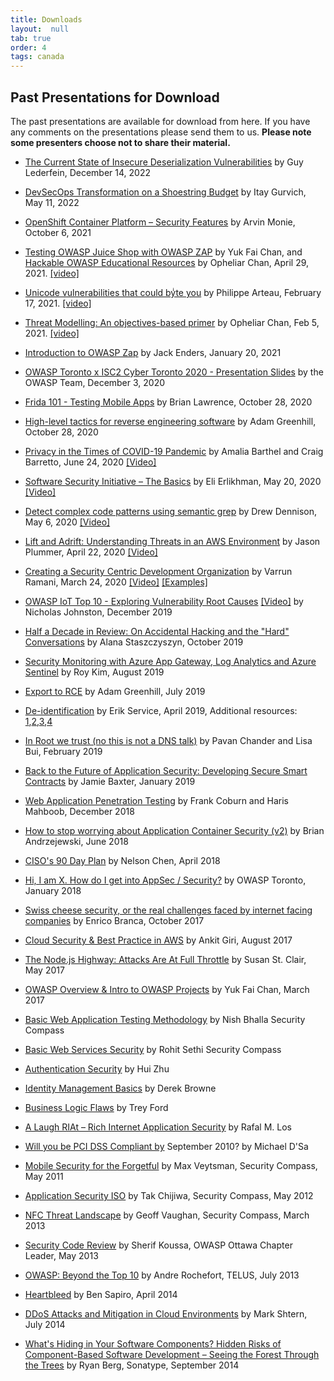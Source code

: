 ```yaml
---
title: Downloads
layout:  null
tab: true
order: 4
tags: canada
---
```


## Past Presentations for Download

The past presentations are available for download from here. If you have any comments on the presentations please send them to us. **Please note some presenters choose not to share their material.**

* [The Current State of Insecure
Deserialization Vulnerabilities](https://github.com/OWASP/www-chapter-toronto/blob/master/assets/slides/the_current_state_of_insecure_deserialization.pptx) by Guy Lederfein, December 14, 2022

* [DevSecOps Transformation on a Shoestring Budget](https://docs.google.com/presentation/d/1rnq3s3zZfcJqgDCeXEV3hOMHfjuRepM73-tY0yPe1NM/edit#slide=id.p) by Itay Gurvich, May 11, 2022

* [OpenShift Container Platform – Security Features](https://drive.google.com/file/d/1eMCrapwAo8LukM6oUZyZfMwoN-TX5X96/view?usp=sharing) by Arvin Monie, October 6, 2021

* [Testing OWASP Juice Shop with OWASP ZAP](https://github.com/OWASP/www-chapter-toronto/blob/master/assets/slides/Testing%20OWASP%20Juice%20Shop%20with%20OWASP%20ZAP.pdf) by Yuk Fai Chan, and [Hackable OWASP Educational Resources](https://github.com/OWASP/www-chapter-toronto/blob/master/assets/slides/OWASP%20April%202021%20Event%20-%20Hackable%20OWASP%20Educational%20Resources.html) by Opheliar Chan, April 29, 2021. [[video]](https://www.youtube.com/watch?v=4u94Arz2rO0)

* [Unicode vulnerabilities that could byͥte you](https://github.com/OWASP/www-chapter-toronto/blob/master/assets/slides/philippe_arteau_owasp_unicode_v4.pdf) by Philippe Arteau, February 17, 2021. [[video]](https://www.youtube.com/watch?v=ZbVqHx8cznw)

* [Threat Modelling: An objectives-based primer](https://github.com/OWASP/www-chapter-toronto/blob/master/assets/slides/OWASP%20Feb%205th%202021%20Threat%20Modelling%20Talk%20-%20Opheliar%20Chan.pdf) by Opheliar Chan, Feb 5, 2021. [[video]](https://www.youtube.com/watch?v=zs5aK3OXyzE)

* [Introduction to OWASP Zap](https://docs.google.com/presentation/d/174dqCTssjaXuhuzMk8Xc813Vu1N-hwRmdxwvNJFa8hY/edit#slide=id.gb6fd44ec5a_1_112) by Jack Enders, January 20, 2021

* [OWASP Toronto x ISC2 Cyber Toronto 2020 - Presentation Slides](https://github.com/OWASP/www-chapter-toronto/blob/master/assets/slides/Intro%20to%20OWASP%20%26%20it's%20projects.pdf) by the OWASP Team, December 3, 2020

* [Frida 101 - Testing Mobile Apps](https://github.com/OWASP/www-chapter-toronto/blob/master/assets/slides/OWASP%20Frida%20101.pdf) by Brian Lawrence, October 28, 2020

* [High-level tactics for reverse engineering software](https://docs.google.com/presentation/d/1UMSeSg29X66ZgQJIqx2RT1lZeCbl7xMq7BAzQiB1lVY/edit?usp=sharing) by Adam Greenhill, October 28, 2020

* [Privacy in the Times of COVID-19 Pandemic](https://github.com/OWASP/www-chapter-toronto/blob/master/assets/slides/Presentation%20for%20OWASP%20Chapter%20June%202020%20-%20Privacy%20in%20the%20Times%20of%20COVID-19%20Pandemic.pdf) by Amalia Barthel and Craig Barretto, June 24, 2020 [[Video]](https://www.youtube.com/watch?v=OPauB_5ucaA)

* [Software Security Initiative – The Basics](https://github.com/OWASP/www-chapter-toronto/blob/master/assets/slides/Synopsys%20-%20Software%20Security%20Initiative%20%E2%80%93%20The%20Basics.pdf) by Eli Erlikhman, May 20, 2020 [[Video]](https://www.youtube.com/watch?v=MkkP66tt5Ws)

* [Detect complex code patterns using semantic grep](https://github.com/OWASP/www-chapter-toronto/blob/master/assets/slides/Detect%20complex%20code%20patterns%20using%20semantic%20grep_r2c.pdf) by Drew Dennison, May 6, 2020 [[Video]](https://www.youtube.com/watch?v=h6PQdKf5vw4)

* [Lift and Adrift: Understanding Threats in an AWS Environment](https://github.com/OWASP/www-chapter-toronto/blob/master/assets/slides/2020-04_OWASP_LiftAndAdrift.pdf) by Jason Plummer, April 22, 2020 [[Video]](https://www.youtube.com/watch?v=VBLt6kf5Nrg)

* [Creating a Security Centric Development Organization](https://www.slideshare.net/varrunramani/shifting-security-left) by Varrun Ramani, March 24, 2020 [[Video]](https://okta.zoom.us/rec/play/6J17Jbv8rDI3HoWXtASDAfMrW43oK6ys23Ma_qcPnkfhBnRWN1vyMrUSa-u7xE8GsjA2iEeS__sATVeJ) [[Examples]](https://github.com/varrunr-ecorp/security-automation)

* [OWASP IoT Top 10 - Exploring Vulnerability Root Causes](assets/slides/2019-12-11-OWASP-IoT-Top-10---Introduction-and-Root-Causes.pdf) [[Video]](https://www.youtube.com/watch?v=jwxe4MqmDtg&feature=share) by Nicholas Johnston, December 2019

* [Half a Decade in Review: On Accidental Hacking and the "Hard" Conversations](assets/slides/Half_a_Decade_in_review_04.pptx) by Alana Staszczyszyn, October 2019

* [Security Monitoring with Azure App Gateway, Log Analytics and Azure Sentinel](assets/slides/Security_Monitoring_with_Azure_App_Gateway_Log_Analytics_and_Azure_Sentinel.pdf) by Roy Kim, August 2019

* [Export to RCE](assets/slides/ExporttoRCE.pdf) by Adam Greenhill, July 2019

* [De-identification](https://drive.google.com/file/d/1t94O1tLXbSujW94UK4EmqtdBtOXEiA7b/view) by Erik Service, April 2019, Additional resources: [1](https://www.youtube.com/watch?v=gI0wk1CXlsQ),[2](https://www.youtube.com/watch?v=lg-VhHlztqo),[3](http://www.ehealthinformation.ca/wp-content/uploads/2014/08/2009-Tools-for-De-Identification-of-Personal-Health.pdf),[4](http://shop.oreilly.com/product/0636920029229.do)

* [In Root we trust (no this is not a DNS talk)](assets/slides/OWASP-Toronto-Feb-2019-In_Root_we_Trust.pdf) by Pavan Chander and Lisa Bui, February 2019

* [Back to the Future of Application Security: Developing Secure Smart Contracts](assets/slides/backtothefutureofsoftwaresecuritysmartcontracts-final-owasp-jan2019.pdf) by Jamie Baxter, January 2019

* [Web Application Penetration Testing](assets/slides/OWASP-Toronto-Dec-2018-Web_Application-Penetration-Testing.pdf) by Frank Coburn and Haris Mahboob, December 2018

* [How to stop worrying about Application Container Security (v2)](assets/slides/OWASP_2018_-_How_to_stop_worrying_about_Application_Container_Security_v2_-_Andrzejewski.pdf) by Brian Andrzejewski, June 2018

* [CISO's 90 Day Plan](assets/slides/OWASP_Toronto_-_CISO_90_Day_Plan_-_Nelson_Chen_-_2018-04-28.pdf) by Nelson Chen, April 2018

* [Hi, I am X. How do I get into AppSec / Security?](assets/slides/OWASP_Toronto_January_2018.pdf) by OWASP Toronto, January 2018

* [Swiss cheese security, or the real challenges faced by internet facing companies](assets/slides/Branca_Owasp_Toronto_2017.pdf) by Enrico Branca, October 2017

* [Cloud Security & Best Practice in AWS](assets/slides/OWASP_Toronto_-_Aug_2017_-_Cloud_Security_%26_Best_Practice_in_AWS_by_Ankit_Giri.pdf) by Ankit Giri, August 2017

* [The Node.js Highway: Attacks Are At Full Throttle](assets/slides/OWASP_Toronto_2017-TheNode_jsHighwayAttacksAreAtFullThrottle-Checkmarx.pdf) by Susan St. Clair, May 2017

* [OWASP Overview & Intro to OWASP Projects](assets/slides/OWASP_Toronto_March_2017_Intro_%26_Projects.pdf) by Yuk Fai Chan, March 2017

* [Basic Web Application Testing Methodology](assets/slides/SecurityCompassPresentation.pdf) by Nish Bhalla Security Compass

* [Basic Web Services Security](assets/slides/SecurityCompass_Web_Services.pdf) by Rohit Sethi Security Compass

* [Authentication Security](assets/slides/Authentication_security.pdf) by Hui Zhu

* [Identity Management Basics](assets/slides/IdM-OWASP.v.0.2.14.pdf) by Derek Browne

* [Business Logic Flaws](assets/slides/008.07.17.OWASP.ppt.pdf) by Trey Ford

* [A Laugh RIAt – Rich Internet Application Security](assets/slides/ALaughRIAt.pdf) by Rafal M. Los

* [Will you be PCI DSS Compliant by](assets/slides/MichaelDSa-OWASP_Aug_09.pdf) September 2010? by Michael D'Sa

* [Mobile Security for the Forgetful](assets/slides/2011_mobile_security_forgetful.pdf) by Max Veytsman, Security Compass, May 2011

* [Application Security ISO](assets/slides/64/ISO_27034_review.pdf) by Tak Chijiwa, Security Compass, May 2012

* [NFC Threat Landscape](assets/slides/NFC_Threat_Landscape_OWASP_Toronto_March_2013.pdf) by Geoff Vaughan, Security Compass, March 2013

* [Security Code Review](assets/slides/SecureCodeReview.pdf) by Sherif Koussa, OWASP Ottawa Chapter Leader, May 2013

* [OWASP: Beyond the Top 10](assets/slides/OWASP_-_Beyond_the_Top_10_-_Presentation_-_Distrib_Toronto_Jul_2013.pdf) by Andre Rochefort, TELUS, July 2013

* [Heartbleed](assets/slides/OWASP-Toronto-2014-04-23_Sapiro_Heartbleed.pdf) by Ben Sapiro, April 2014

* [DDoS Attacks and Mitigation in Cloud Environments](assets/slides/OWASP_Toronto_Jul_2014_DoS_Attack_Mitigation_in_Cloud_Mark_Schtern.pdf) by Mark Shtern, July 2014

* [What's Hiding in Your Software Components? Hidden Risks of Component-Based Software Development – Seeing the Forest Through the Trees](assets/slides/OWASP_TORONTO_SEP_2014_Ryan_Berg.pdf) by Ryan Berg, Sonatype, September 2014 

